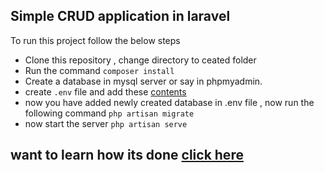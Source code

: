 
## Simple CRUD application in laravel

To run this project follow the below steps


- Clone this repository , change directory to ceated folder 
- Run the command ```composer install```
- Create a database in mysql server or say in phpmyadmin.
- create ```.env``` file and add these [contents](https://codekilla.com/simple-crud-application-in-laravel/#database-setup) 
- now you have added newly created database in .env file , now run the following command
```php artisan migrate```
- now start the server
```php artisan serve```

## want to learn how its done [click here](https://codekilla.com/simple-crud-application-in-laravel/)


